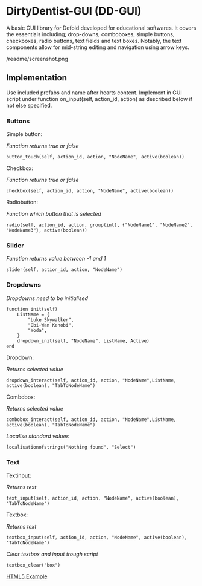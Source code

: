 # DirtyDentist-GUI (DD-GUI)
A basic GUI library for Defold developed for educational softwares. It covers the essentials including; drop-downs, comboboxes, simple buttons, checkboxes, radio buttons, text fields and text boxes. Notably, the text components allow for mid-string editing and navigation using arrow keys.

/readme/screenshot.png

## Implementation

Use included prefabs and name after hearts content. Implement in GUI script under function on_input(self, action_id, action) as described below if not else specified. 

### Buttons
Simple button:

*Function returns true or false*
```
button_touch(self, action_id, action, "NodeName", active(boolean))
```
Checkbox:

*Function returns true or false*
```
checkbox(self, action_id, action, "NodeName", active(boolean))
```
Radiobutton:

*Function which button that is selected*
```
radio(self, action_id, action, group(int), {"NodeName1", "NodeName2", "NodeName3"}, active(boolean))
```

### Slider
*Function returns value between -1 and 1*

```
slider(self, action_id, action, "NodeName")
```

### Dropdowns

*Dropdowns need to be initialised*
```
function init(self)
	ListName = {
		"Luke Skywalker",
		"Obi-Wan Kenobi",
		"Yoda",
	}
	dropdown_init(self, "NodeName", ListName, Active)
end
```
Dropdown:

*Returns selected value*
```
dropdown_interact(self, action_id, action, "NodeName",ListName, active(boolean), "TabToNodeName")
```

Combobox:

*Returns selected value*
```
combobox_interact(self, action_id, action, "NodeName",ListName, active(boolean), "TabToNodeName")
```

*Localise standard values*
```
localisationofstrings("Nothing found", "Select")
```
### Text

Textinput:

*Returns text*
```
text_input(self, action_id, action, "NodeName", active(boolean), "TabToNodeName")
```

Textbox:

*Returns text*
```
textbox_input(self, action_id, action, "NodeName", active(boolean), "TabToNodeName")
```
*Clear textbox and input trough script*
```
textbox_clear("box")
```
[HTML5 Example](https://skogsheden.se/dirtydentist)
